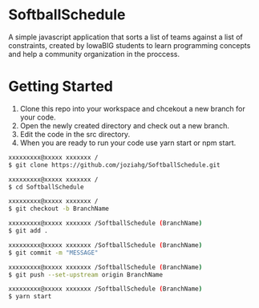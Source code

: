 # SoftballSchedule
A simple javascript application that sorts a list of teams against a list of constraints, created by IowaBIG students to learn programming concepts and help a community organization in the proccess.

# Getting Started
1. Clone this repo into your workspace and chcekout a new branch for your code.
2. Open the newly created directory and check out a new branch.
3. Edit the code in the src directory.
4. When you are ready to run your code use yarn start or npm start.

```bash
xxxxxxxxx@xxxxx xxxxxxx /
$ git clone https://github.com/joziahg/SoftballSchedule.git

xxxxxxxxx@xxxxx xxxxxxx /
$ cd SoftballSchedule

xxxxxxxxx@xxxxx xxxxxxx /
$ git checkout -b BranchName

xxxxxxxxx@xxxxx xxxxxxx /SoftballSchedule (BranchName)
$ git add .

xxxxxxxxx@xxxxx xxxxxxx /SoftballSchedule (BranchName)
$ git commit -m "MESSAGE"

xxxxxxxxx@xxxxx xxxxxxx /SoftballSchedule (BranchName)
$ git push --set-upstream origin BranchName

xxxxxxxxx@xxxxx xxxxxxx /SoftballSchedule (BranchName)
$ yarn start

```